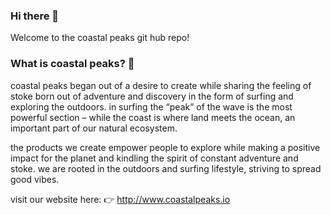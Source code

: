 ### Hi there 👋

Welcome to the coastal peaks git hub repo!

### What is coastal peaks? 🌊  

coastal peaks began out of a desire to create while sharing the feeling of stoke born out of adventure and discovery in the form of surfing and exploring the outdoors. in surfing the “peak” of the wave is the most powerful section – while the coast is where land meets the ocean, an important part of our natural ecosystem.

the products we create empower people to explore while making a positive impact for the planet and kindling the spirit of constant adventure and stoke. we are rooted in the outdoors and surfing lifestyle, striving to spread good vibes. 

visit our website here: 👉 http://www.coastalpeaks.io



<!--
**coastalpeaks/coastalpeaks** is a ✨ _special_ ✨ repository because its `README.md` (this file) appears on your GitHub profile.

Here are some ideas to get you started:

- 🔭 I’m currently working on ...
- 🌱 I’m currently learning ...
- 👯 I’m looking to collaborate on ...
- 🤔 I’m looking for help with ...
- 💬 Ask me about ...
- 📫 How to reach me: ...
- 😄 Pronouns: ...
- ⚡ Fun fact: ...
-->
